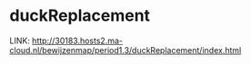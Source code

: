 # duckReplacement
LINK: http://30183.hosts2.ma-cloud.nl/bewijzenmap/period1.3/duckReplacement/index.html
